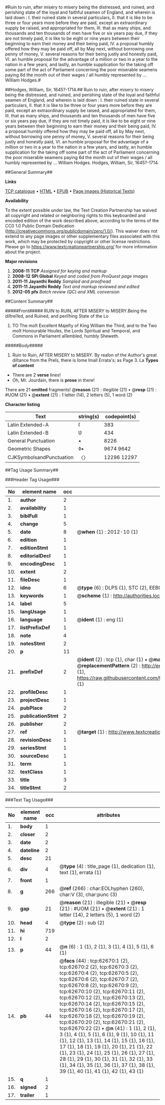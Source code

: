 #Ruin to ruin, after misery to misery being the distressed, and ruined, and perishing state of the loyal and faithful seamen of England, and wherein is laid down : I. their ruined state in several particulars, II. that it is like to be three or four years more before they are paid, except an extraordinary supply be raised, and appropriated for them, III. that as many ships, and thousands and ten thousands of men have five or six years pay due, if they are not timely paid, it is like to be eight or nine years between their beginning to earn their money and their being paid, IV. a proposal humbly offered how they may be paid off, all by May next, without borrowing one penny of money, V. several reasons for their being justly and honestly paid, VI. an humble proposal for the advantage of a million or two in a year to the nation in a few years, and lastly, an humble supplication for the taking off some part of the act of Parliament concerning the poor miserable seamens paying 6d the month out of their wages / all humbly represented by ... William Hodges.#

##Hodges, William, Sir, 1645?-1714.##
Ruin to ruin, after misery to misery being the distressed, and ruined, and perishing state of the loyal and faithful seamen of England, and wherein is laid down : I. their ruined state in several particulars, II. that it is like to be three or four years more before they are paid, except an extraordinary supply be raised, and appropriated for them, III. that as many ships, and thousands and ten thousands of men have five or six years pay due, if they are not timely paid, it is like to be eight or nine years between their beginning to earn their money and their being paid, IV. a proposal humbly offered how they may be paid off, all by May next, without borrowing one penny of money, V. several reasons for their being justly and honestly paid, VI. an humble proposal for the advantage of a million or two in a year to the nation in a few years, and lastly, an humble supplication for the taking off some part of the act of Parliament concerning the poor miserable seamens paying 6d the month out of their wages / all humbly represented by ... William Hodges.
Hodges, William, Sir, 1645?-1714.

##General Summary##

**Links**

[TCP catalogue](http://www.ota.ox.ac.uk/tcp/)  • 
[HTML](http://tei.it.ox.ac.uk/tcp/Texts-HTML/free/A44/A44083.html)  • 
[EPUB](http://tei.it.ox.ac.uk/tcp/Texts-EPUB/free/A44/A44083.epub) • 
[Page images (Historical Texts)](https://historicaltexts.jisc.ac.uk/eebo-12515210e)

**Availability**

To the extent possible under law, the Text Creation Partnership has waived all copyright and related or neighboring rights to this keyboarded and encoded edition of the work described above, according to the terms of the CC0 1.0 Public Domain Dedication (http://creativecommons.org/publicdomain/zero/1.0/). This waiver does not extend to any page images or other supplementary files associated with this work, which may be protected by copyright or other license restrictions. Please go to https://www.textcreationpartnership.org/ for more information about the project.

**Major revisions**

1. __2008-11__ __TCP__ *Assigned for keying and markup*
1. __2008-12__ __SPi Global__ *Keyed and coded from ProQuest page images*
1. __2011-11__ __Jayanthi Reddy__ *Sampled and proofread*
1. __2011-11__ __Jayanthi Reddy__ *Text and markup reviewed and edited*
1. __2012-05__ __pfs__ *Batch review (QC) and XML conversion*

##Content Summary##

#####Front#####
RUIN to RUIN, AFTER MISERY to MISERY.Being the diſtreſſed, and Ruined, and periſhing State of the Lo
1. TO The moſt Excellent Majeſty of King William the Third, and to the Two moſt Honourable Houſes, the Lords Spiritual and Temporal, and Commons in Parliament aſſembled, humbly Sheweth.

#####Body#####

1. Ruin to Ruin, AFTER MISERY to MISERY.
By reaſon of the Author's great diſtance from the Preſs, there is ſome ſmall Errata's; as Page 3. La
**Types of content**

  * There are 2 **verse** lines!
  * Oh, Mr. Jourdain, there is **prose** in there!

There are 21 **omitted** fragments! 
 @__reason__ (21) : illegible (21)  •  @__resp__ (21) : #UOM (21)  •  @__extent__ (21) : 1 letter (14), 2 letters (5), 1 word (2)

**Character listing**


|Text|string(s)|codepoint(s)|
|---|---|---|
|Latin Extended-A|ſ|383|
|Latin Extended-B|Ʋ|434|
|General Punctuation|•|8226|
|Geometric Shapes|◊▪|9674 9642|
|CJKSymbolsandPunctuation|〈〉|12296 12297|

##Tag Usage Summary##

###Header Tag Usage###

|No|element name|occ|attributes|
|---|---|---|---|
|1.|__author__|2||
|2.|__availability__|1||
|3.|__biblFull__|1||
|4.|__change__|5||
|5.|__date__|8| @__when__ (1) : 2012-10 (1)|
|6.|__edition__|1||
|7.|__editionStmt__|1||
|8.|__editorialDecl__|1||
|9.|__encodingDesc__|1||
|10.|__extent__|2||
|11.|__fileDesc__|1||
|12.|__idno__|6| @__type__ (6) : DLPS (1), STC (2), EEBO-CITATION (1), OCLC (1), VID (1)|
|13.|__keywords__|1| @__scheme__ (1) : http://authorities.loc.gov/ (1)|
|14.|__label__|5||
|15.|__langUsage__|1||
|16.|__language__|1| @__ident__ (1) : eng (1)|
|17.|__listPrefixDef__|1||
|18.|__note__|4||
|19.|__notesStmt__|2||
|20.|__p__|11||
|21.|__prefixDef__|2| @__ident__ (2) : tcp (1), char (1)  •  @__matchPattern__ (2) : ([0-9\-]+):([0-9IVX]+) (1), (.+) (1)  •  @__replacementPattern__ (2) : http://eebo.chadwyck.com/downloadtiff?vid=$1&page=$2 (1), https://raw.githubusercontent.com/textcreationpartnership/Texts/master/tcpchars.xml#$1 (1)|
|22.|__profileDesc__|1||
|23.|__projectDesc__|1||
|24.|__pubPlace__|2||
|25.|__publicationStmt__|2||
|26.|__publisher__|2||
|27.|__ref__|1| @__target__ (1) : http://www.textcreationpartnership.org/docs/. (1)|
|28.|__revisionDesc__|1||
|29.|__seriesStmt__|1||
|30.|__sourceDesc__|1||
|31.|__term__|1||
|32.|__textClass__|1||
|33.|__title__|3||
|34.|__titleStmt__|2||


###Text Tag Usage###

|No|element name|occ|attributes|
|---|---|---|---|
|1.|__body__|1||
|2.|__closer__|2||
|3.|__date__|2||
|4.|__dateline__|2||
|5.|__desc__|21||
|6.|__div__|4| @__type__ (4) : title_page (1), dedication (1), text (1), errata (1)|
|7.|__front__|1||
|8.|__g__|266| @__ref__ (266) : char:EOLhyphen (260), char:V (3), char:punc (3)|
|9.|__gap__|21| @__reason__ (21) : illegible (21)  •  @__resp__ (21) : #UOM (21)  •  @__extent__ (21) : 1 letter (14), 2 letters (5), 1 word (2)|
|10.|__head__|4| @__type__ (2) : sub (2)|
|11.|__hi__|719||
|12.|__l__|2||
|13.|__p__|44| @__n__ (6) : 1 (1), 2 (1), 3 (1), 4 (1), 5 (1), 6 (1)|
|14.|__pb__|44| @__facs__ (44) : tcp:62670:1 (2), tcp:62670:2 (2), tcp:62670:3 (2), tcp:62670:4 (2), tcp:62670:5 (2), tcp:62670:6 (2), tcp:62670:7 (2), tcp:62670:8 (2), tcp:62670:9 (2), tcp:62670:10 (2), tcp:62670:11 (2), tcp:62670:12 (2), tcp:62670:13 (2), tcp:62670:14 (2), tcp:62670:15 (2), tcp:62670:16 (2), tcp:62670:17 (2), tcp:62670:18 (2), tcp:62670:19 (2), tcp:62670:20 (2), tcp:62670:21 (2), tcp:62670:22 (2)  •  @__n__ (41) : 1 (1), 2 (1), 3 (1), 4 (1), 5 (1), 6 (1), 9 (1), 10 (1), 11 (1), 12 (1), 13 (1), 14 (1), 15 (1), 16 (1), 17 (1), 18 (1), 19 (1), 20 (1), 21 (1), 22 (1), 23 (1), 24 (1), 25 (1), 26 (1), 27 (1), 28 (1), 29 (1), 30 (1), 31 (1), 32 (1), 33 (1), 34 (1), 35 (1), 36 (1), 37 (1), 38 (1), 39 (1), 40 (1), 41 (1), 42 (1), 43 (1)|
|15.|__q__|1||
|16.|__signed__|2||
|17.|__trailer__|1||
